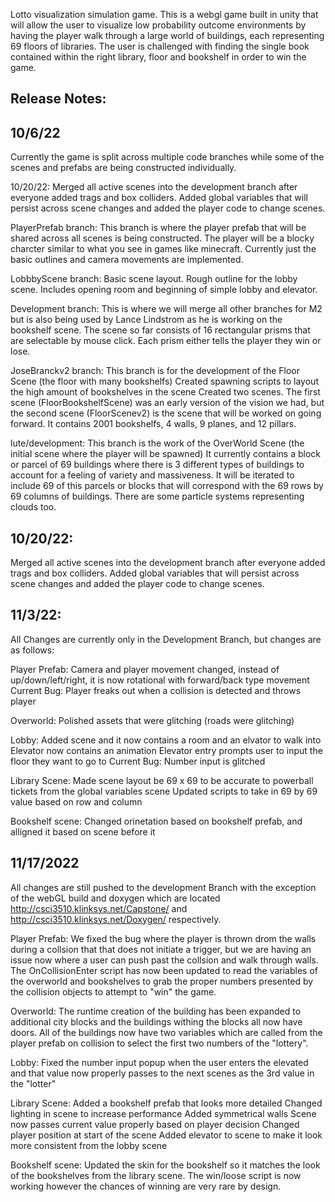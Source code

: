 Lotto visualization simulation game.  This is a webgl game built in unity that will allow the user to visualize low probability outcome environments by having the player walk through a large world of buildings, each representing 69 floors of libraries.  The user is challenged with finding the single book contained within the right library, floor and bookshelf in order to win the game. 

Release Notes:
------------------------------------------
10/6/22
---------------------------
Currently the game is split across multiple code branches while some of the scenes and prefabs are being constructed individually.

10/20/22:
Merged all active scenes into the development branch after everyone added trags and box colliders.  Added global variables that will persist across scene changes and added the player code to change scenes. 

PlayerPrefab branch: 
This branch is where the player prefab that will be shared across all scenes is being constructed.  The player will be a blocky charcter similar to what you see in games like minecraft.  Currently just the basic outlines and camera movements are implemented. 

LobbbyScene branch:
Basic scene layout. Rough outline for the lobby scene. Includes opening room and beginning of simple lobby and elevator.

Development branch:
This is where we will merge all other branches for M2 but is also being used by Lance Lindstrom as he is working on the bookshelf scene. The scene so far consists of 16 rectangular prisms that are selectable by mouse click. Each prism either tells the player they win or lose.

JoseBranckv2 branch:
This branch is for the development of the Floor Scene (the floor with many bookshelfs)
Created spawning scripts to layout the high amount of bookshelves in the scene
Created two scenes. The first scene (FloorBookshelfScene) was an early version of the vision we had, but the second scene (FloorScenev2) is the scene that will be worked on going forward. It contains 2001 bookshelfs, 4 walls, 9 planes, and 12 pillars.

lute/development:
This branch is the work of the OverWorld Scene (the initial scene where the player will be spawned)
It currently contains a block or parcel of 69 buildings where there is 3 different types of buildings to account for a feeling of variety and massiveness.
It will be iterated to include 69 of this parcels or blocks that will correspond with the 69 rows by 69 columns of buildings.
There are some particle systems representing clouds too.

10/20/22:
------------------------------
Merged all active scenes into the development branch after everyone added trags and box colliders. Added global variables that will persist across scene changes and added the player code to change scenes.


11/3/22: 
------------------------------
All Changes are currently only in the Development Branch, but changes are as follows:

Player Prefab:
Camera and player movement changed, instead of up/down/left/right, it is now rotational with forward/back 
type movement
Current Bug: Player freaks out when a collision is detected and throws player

Overworld:
Polished assets that were glitching (roads were glitching)

Lobby:
Added scene and it now contains a room and an elvator to walk into
Elevator now contains an animation 
Elevator entry prompts user to input the floor they want to go to
Current Bug: Number input is glitched

Library Scene:
Made scene layout be 69 x 69 to be accurate to powerball tickets from the global variables scene
Updated scripts to take in 69 by 69 value based on row and column

Bookshelf scene:
Changed orinetation based on bookshelf prefab, and alligned it based on scene before it

11/17/2022
------------------------------
All changes are still pushed to the development Branch with the exception of the webGL build and doxygen which are located http://csci3510.klinksys.net/Capstone/ and http://csci3510.klinksys.net/Doxygen/ respectively. 

Player Prefab:
We fixed the bug where the player is thrown drom the walls during a collsion that that does not initiate a trigger, but we are having an issue now where a user can push past the collsion and walk through walls. The OnCollisionEnter script has now been updated to read the variables of the overworld and bookshelves to grab the proper numbers presented by the collision objects to attempt to "win" the game.

Overworld:
The runtime creation of the building has been expanded to additional city blocks and the buildings withing the blocks all now have doors.  All of the buildings now have two variables which are called from the player prefab on collision to select the first two numbers of the "lottery".

Lobby:
Fixed the number input popup when the user enters the elevated and that value now properly passes to the next scenes as the 3rd value in the "lotter"

Library Scene:
Added a bookshelf prefab that looks more detailed
Changed lighting in scene to increase performance
Added symmetrical walls
Scene now passes current value properly based on player decision
Changed player position at start of the scene
Added elevator to scene to make it look more consistent from the lobby scene

Bookshelf scene:
Updated the skin for the bookshelf so it matches the look of the bookshelves from the library scene. The win/loose script is now working however the chances of winning are very rare by design.  
